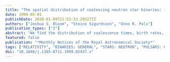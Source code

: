 ```yaml
---
title: "The spatial distribution of coalescing neutron star binaries: implications for gamma-ray bursts"
date: 1999-05-01
publishDate: 2020-01-09T21:52:33.293277Z
authors: ["Joshua S. Bloom", "Steinn Sigurdsson", "Onno R. Pols"]
publication_types: ["2"]
abstract: "We find the distribution of coalescence times, birth rates, spatial velocities, and subsequent radial offsets of coalescing neutron stars (NSs) in various galactic potentials accounting for large asymmetric kicks introduced during a supernova. The birth rates of bound NS-NS binaries are quite sensitive to the magnitude of the kick velocities but are, nevertheless, similar (åisebox-0.5ex  10 per galaxy per Myr) to previous population synthesis studies. The distribution of merger times since zero-age main sequence is, however, relatively insensitive to the choice of kick velocities. With a median merger time of i̊sebox-0.5ex  108̂ yr, we find that compact binaries should closely trace the star formation rate in the Universe. In a range of plausible galactic potentials (with M_galaxy3x100̂ M_solar) the median radial offset of a NS-NS merger is less than 10 kpc. At a redshift of z=1 (with H_0=65 km s^ ̂Mpc^-ând Omega=0.2), this means that half the coalescences should occur within rs̊ebox-0.5ex 1.3 arcsec from the host galaxy. In all but the most shallow potentials, 90 per cent of NS-NS binaries merge within 30 kpc of the host. We find that although the spatial distribution of coalescing neutron star binaries is consistent with the close spatial association of known optical afterglows of gamma-ray bursts (GRBs) with faint galaxies, a non-negligible fraction (rae̊box-0.5ex 15 per cent) of GRBs should occur well outside (30 kpc) dwarf galaxy hosts. Extinction owing to dust in the host, projection of offsets, and a range in interstellar medium densities confound the true distribution of NS-NS mergers around galaxies with an observable set of optical transients/galaxy offsets."
featured: false
publication: "*Monthly Notices of the Royal Astronomical Society*"
tags: ["RELATIVITY", "BINARIES: GENERAL", "STARS: NEUTRON", "PULSARS: GENERAL", "GALAXIES: GENERAL", "GAMMA-RAYS: BURSTS", "Astrophysics", "General Relativity and Quantum Cosmology"]
doi: "10.1046/j.1365-8711.1999.02437.x"
---
```


